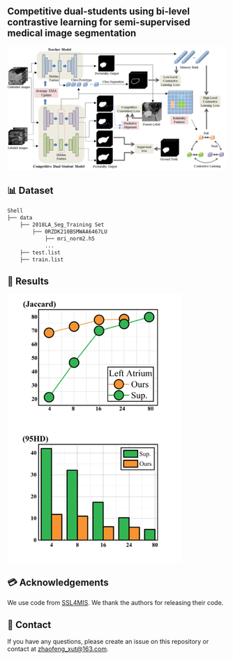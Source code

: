 ## Competitive dual-students using bi-level contrastive learning for semi-supervised medical image segmentation

<img src='./figures/flow.png' width=1000>

## :bar_chart: Dataset 

```
Shell
├── data
    ├── 2018LA_Seg_Training Set
        ├── 0RZDK210BSMWAA6467LU
            ├── mri_norm2.h5
            ...
    ├── test.list
    ├── train.list
```
## :notebook: Results
<img src='./figures/result_1.png' width=400><img src='./figures/result_2.png' width=400>
## :credit_card: Acknowledgements
We use code from [SSL4MIS](https://github.com/HiLab-git/SSL4MIS). We thank the authors for releasing their code.
## :card_index: Contact
If you have any questions, please create an issue on this repository or contact at [zhaofeng_xut@163.com](mailto:zhaofeng_xut@163.com).
